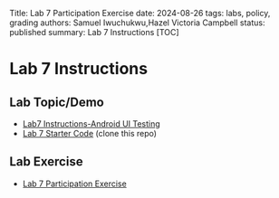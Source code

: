 Title: Lab 7 Participation Exercise
date: 2024-08-26
tags: labs, policy, grading
authors: Samuel Iwuchukwu,Hazel Victoria Campbell
status: published
summary: Lab 7 Instructions
[TOC]

# Lab 7 Instructions

## **Lab Topic/Demo**

- [Lab7 Instructions-Android UI Testing]({attach}slides/L7IntentTesting.pdf)
- [Lab 7 Starter Code](https://github.com/iAniket23/Android-UI-testing) (clone this repo)

## **Lab Exercise**

- [Lab 7 Participation Exercise]({filename}lab7_part.md)
